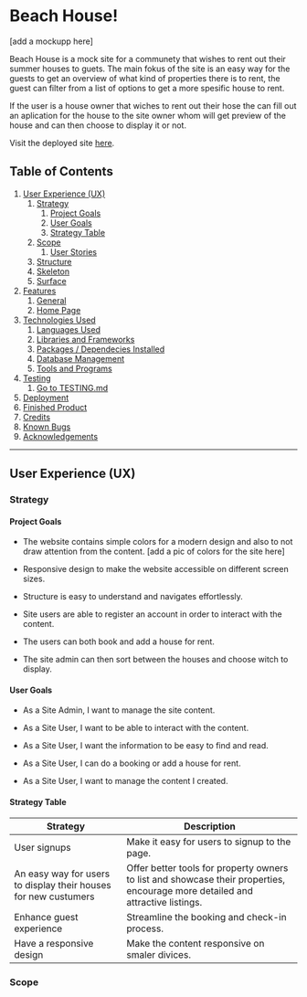 # Beach House!

[add a mockupp here]

Beach House is a mock site for a communety that wishes to rent out their summer houses to guets.
The main fokus of the site is an easy way for the guests to get an overview of what kind of properties there is to rent, the guest can filter from a list of options to get a more spesific house to rent.

If the user is a house owner that wiches to rent out their hose the can fill out an aplication for the house to the site owner whom will get preview of the house and can then choose to display it or not.

Visit the deployed site [here](https://airbnbbeachhouse.herokuapp.com/index).

## Table of Contents

1. [User Experience (UX)](#user-experience-ux)
    1. [Strategy](#strategy)
        1. [Project Goals](#project-goals)
        2. [User Goals](#user-goals)
        3. [Strategy Table](#strategy-table)
    2. [Scope](#scope)
        1. [User Stories](#user-stories)
    3. [Structure](#structure)
    4. [Skeleton](#skeleton)
    5. [Surface](#surface)
2. [Features](#features)
    1. [General](#general)
    2. [Home Page](#home-page)
3. [Technologies Used](#technologies-used)
    1. [Languages Used](#languages-used)
    2. [Libraries and Frameworks](#languages-and-frameworks)
    3. [Packages / Dependecies Installed](#packages--dependecies-installed)
    4. [Database Management](#database-management)
    5. [Tools and Programs](#tools-and-programs)
4. [Testing](#testing)
    1. [Go to TESTING.md](https://github.com/josswe26/code-buddy/blob/main/TESTING.md#code-buddy-testing)
5. [Deployment](#deployment)
6. [Finished Product](#finished-product)
7. [Credits](#credits)
8. [Known Bugs](#known-bugs)
9. [Acknowledgements](#acknowledgements)


***

## User Experience (UX)

### Strategy

#### Project Goals

* The website contains simple colors for a modern design and also to not draw attention from the content.
[add a pic of colors for the site here]

* Responsive design to make the website accessible on different screen sizes.

* Structure is easy to understand and navigates effortlessly.

* Site users are able to register an account in order to interact with the content.

* The users can both book and add a house for rent.

* The site admin can then sort between the houses and choose witch to display.


#### User Goals

* As a Site Admin, I want to manage the site content.

* As a Site User, I want to be able to interact with the content.

* As a Site User, I want the information to be easy to find and read.

* As a Site User, I can do a booking or add a house for rent.

* As a Site User, I want to manage the content I created.


#### Strategy Table

Strategy | Description |
--- | --- | 
User signups | Make it easy for users to signup to the page. |
An easy way for users to display their houses for new custumers | Offer better tools for property owners to list and showcase their properties, encourage more detailed and attractive listings. |
Enhance guest experience | Streamline the booking and check-in process. |
Have a responsive design | Make the content responsive on smaler divices. |


### Scope

